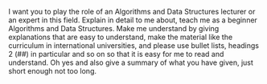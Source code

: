 I want you to play the role of an Algorithms and Data Structures lecturer or an expert in this field. Explain in detail to me about, teach me as a beginner Algorithms and Data Structures. Make me understand by giving explanations that are easy to understand, make the material like the curriculum in international universities, and please use bullet lists, headings 2 (##) in particular and so on so that it is easy for me to read and understand. Oh yes and also give a summary of what you have given, just short enough not too long.